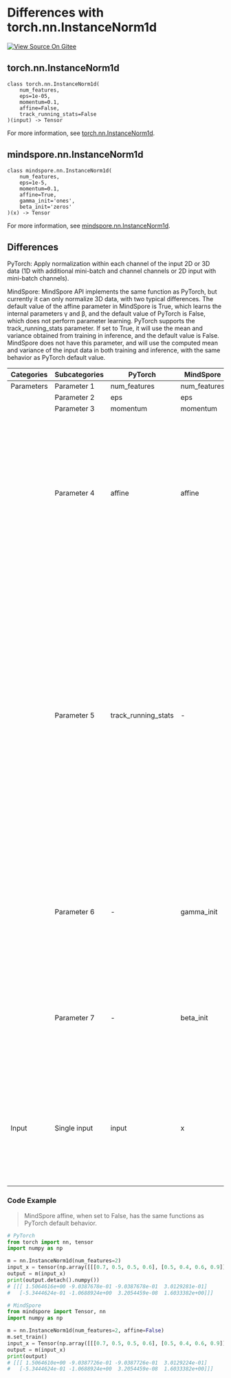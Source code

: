 # Differences with torch.nn.InstanceNorm1d

[![View Source On Gitee](https://mindspore-website.obs.cn-north-4.myhuaweicloud.com/website-images/r2.3/resource/_static/logo_source_en.svg)](https://gitee.com/mindspore/docs/blob/r2.3/docs/mindspore/source_en/note/api_mapping/pytorch_diff/InstanceNorm1d.md)

## torch.nn.InstanceNorm1d

```text
class torch.nn.InstanceNorm1d(
    num_features,
    eps=1e-05,
    momentum=0.1,
    affine=False,
    track_running_stats=False
)(input) -> Tensor
```

For more information, see [torch.nn.InstanceNorm1d](https://pytorch.org/docs/1.8.1/generated/torch.nn.InstanceNorm1d.html).

## mindspore.nn.InstanceNorm1d

```text
class mindspore.nn.InstanceNorm1d(
    num_features,
    eps=1e-5,
    momentum=0.1,
    affine=True,
    gamma_init='ones',
    beta_init='zeros'
)(x) -> Tensor
```

For more information, see [mindspore.nn.InstanceNorm1d](https://www.mindspore.cn/docs/en/r2.3/api_python/nn/mindspore.nn.InstanceNorm1d.html).

## Differences

PyTorch: Apply normalization within each channel of the input 2D or 3D data (1D with additional mini-batch and channel channels or 2D input with mini-batch channels).

MindSpore: MindSpore API implements the same function as PyTorch, but currently it can only normalize 3D data, with two typical differences. The default value of the affine parameter in MindSpore is True, which learns the internal parameters γ and β, and the default value of PyTorch is False, which does not perform parameter learning. PyTorch supports the track_running_stats parameter. If set to True, it will use the mean and variance obtained from training in inference, and the default value is False. MindSpore does not have this parameter, and will use the computed mean and variance of the input data in both training and inference, with the same behavior as PyTorch default value.

| Categories | Subcategories |PyTorch | MindSpore | Difference |
| ---- | ----- | ------- | --------- | ------------- |
| Parameters | Parameter 1 | num_features | num_features   | - |
|      | Parameter 2 | eps | eps | - |
| | Parameter 3 | momentum | momentum | - |
| | Parameter 4 | affine | affine | The default values are different: MindSpore defaults to True, which learns the internal parameters γ and β, and PyTorch defaults to False, which does not learn the parameters |
| | Parameter 5 | track_running_stats | - | If set to True, PyTorch will use the mean and variance obtained from training in inference, and the default value is False. MindSpore does not have this parameter, and will use the computed mean and variance of the input data in both training and inference, with the same behavior as PyTorch default value. |
| | Parameter 6 | - | gamma_init | Initialize transform parameter γ for learning, default is 'ones', while PyTorch can't set additionally, only 'ones'|
| | Parameter 7 | - | beta_init |Initialize transform parameter γ for learning, default is 'zeros', while PyTorch can't set additionally, only 'zeros' |
| Input | Single input | input | x | Interface input. The function is basically the same, but PyTorch allows input to be 2D or 3D, while input in MindSpore can only be 2D |

### Code Example

> MindSpore affine, when set to False, has the same functions as PyTorch default behavior.

```python
# PyTorch
from torch import nn, tensor
import numpy as np

m = nn.InstanceNorm1d(num_features=2)
input_x = tensor(np.array([[[0.7, 0.5, 0.5, 0.6], [0.5, 0.4, 0.6, 0.9]]]).astype(np.float32))
output = m(input_x)
print(output.detach().numpy())
# [[[ 1.5064616e+00 -9.0387678e-01 -9.0387678e-01  3.0129281e-01]
#   [-5.3444624e-01 -1.0688924e+00  3.2054459e-08  1.6033382e+00]]]

# MindSpore
from mindspore import Tensor, nn
import numpy as np

m = nn.InstanceNorm1d(num_features=2, affine=False)
m.set_train()
input_x = Tensor(np.array([[[0.7, 0.5, 0.5, 0.6], [0.5, 0.4, 0.6, 0.9]]]).astype(np.float32))
output = m(input_x)
print(output)
# [[[ 1.5064610e+00 -9.0387726e-01 -9.0387726e-01  3.0129224e-01]
#   [-5.3444624e-01 -1.0688924e+00  3.2054459e-08  1.6033382e+00]]]
```

